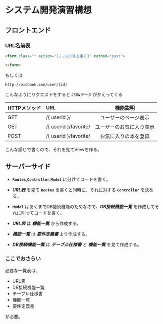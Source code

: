 # システム開発演習構想

## フロントエンド
### URL名前表

```html
<form class="" action="{ここにURLを書く}" method="post">

</form>
```
もしくは
```
http://oicbook.com/user/{id}
```
こんなふうにリクエストをすると *`JSONデータ`* がかえってくる

| HTTPメソッド | URL | 機能説明 |
|:----|:----|:-------:|
| GET | /{ userid }/ | ユーザーのページ表示 |
| GET | /{ userid }/favorite/ | ユーザーのお気に入り表示 |
| POST| /{ userid }/favorite/ | お気に入りの本を登録 |

こんな感じで書くので、それを見てViewを作る。

## サーバーサイド

- **`Routes`**,**`Controller`**,**`Model`** に分けてコードを書く。

- ***URL表*** を見て **`Routes`** を書くと同時に、それに対する **`Controller`** を決める。

- **`Model`** はあくまでDB接続機能のためなので、***DB接続機能一覧*** を作成してそれに則ってコードを書く。

- ***URL表*** は ***機能一覧*** から作成する。

- ***機能一覧*** は ***要件定義書*** より作成する。

- ***DB接続機能一覧*** は ***テーブル仕様書*** と ***機能一覧*** を見て作成する。

### ここでおさらい

必要な一覧表は、
- URL表
- DB接続機能一覧
- テーブル仕様書
- 機能一覧
- 要件定義書

が必要。

